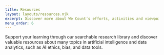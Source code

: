 ```yaml
---
title: Resources
layout: layouts/resources.njk
excerpt: Discover more about We Count’s efforts, activities and viewpoints.
menu_order: 6
---
```

Support your learning through our searchable research library and discover valuable
resources about many topics in artificial intelligence and data analytics, such as AI
ethics, bias, and data tools.